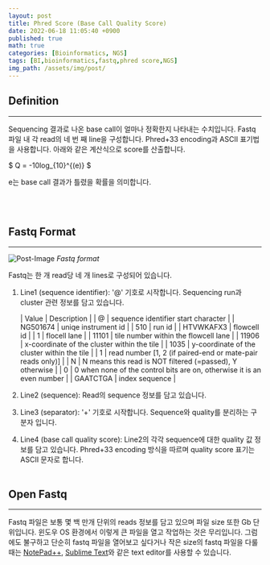 ```yaml
---
layout: post
title: Phred Score (Base Call Quality Score)
date: 2022-06-18 11:05:40 +0900
published: true
math: true
categories: [Bioinformatics, NGS]
tags: [BI,bioinformatics,fastq,phred score,NGS]
img_path: /assets/img/post/
---
```


## Definition
***

 Sequencing 결과로 나온 base call이 얼마나 정확한지 나타내는 수치입니다. Fastq 파일 내 각 read의 네 번 째 line을 구성합니다. Phred+33 encoding과 ASCII 표기법을 사용합니다. 아래와 같은 계산식으로 score를 산출합니다.<br>

 $ Q = -10log_{10}^{(e)} $ 

 e는 base call 결과가 틀렸을 확률을 의미합니다.

 <script src="https://gist.github.com/hubert-bioinformatics/b437a5f57fd35652b4e49465ef389a46.js"></script>

 
 <br><br>


## Fastq Format
***

 ![Post-Image](Fastq_format.png)
 _Fastq format_
 
 Fastq는 한 개 read당 네 개 lines로 구성되어 있습니다.

 1. Line1 (sequence identifier): '@' 기호로 시작합니다. Sequencing run과 cluster 관련 정보를 담고 있습니다.<br>

    | Value | Description |
    | @ | sequence identifier start character |
    | NG501674 | uniqe instrument id | 
    | 510 | run id |
    | HTVWKAFX3 | flowcell id |
    | 1 | flocell lane |
    | 11101 | tile number within the flowcell lane |
    | 11906 | x-coordinate of the cluster within the tile |
    | 1035 | y-coordinate of the cluster within the tile |
    | 1 | read number [1, 2 (if paired-end or mate-pair reads only)] |
    | N | N means this read is NOT filtered (=passed), Y otherwise |
    | 0 | 0 when none of the control bits are on, otherwise it is an even number |
    | GAATCTGA | index sequence |

 2. Line2 (sequence): Read의 sequence 정보를 담고 있습니다.

 3. Line3 (separator): '+' 기호로 시작합니다. Sequence와 quality를 분리하는 구분자 입니다.

 4. Line4 (base call quality score): Line2의 각각 sequence에 대한 quality 값 정보를 담고 있습니다. Phred+33 encoding 방식을 따르며 quality score 표기는 ASCII 문자로 합니다.
 <br><br>


## Open Fastq
***
 Fastq 파일은 보통 몇 백 만개 단위의 reads 정보를 담고 있으며 파일 size 또한 Gb 단위입니다. 윈도우 OS 환경에서 이렇게 큰 파일을 열고 작업하는 것은 무리입니다. 그럼에도 불구하고 단순히 fastq 파일을 열어보고 싶다거나 작은 size의 fastq 파일을 다룰 때는 [NotePad++](https://notepad-plus-plus.org/downloads/, "NotePad++"), [Sublime Text](https://www.sublimetext.com/, "Sublime Text")와 같은 text editor를 사용할 수 있습니다.